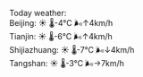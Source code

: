 Today weather:  
Beijing: ☀️   🌡️-4°C 🌬️↑4km/h  
Tianjin: ☀️   🌡️-6°C 🌬️↑4km/h  
Shijiazhuang: ☀️   🌡️-7°C 🌬️↓4km/h  
Tangshan: ☀️   🌡️-3°C 🌬️→7km/h  
